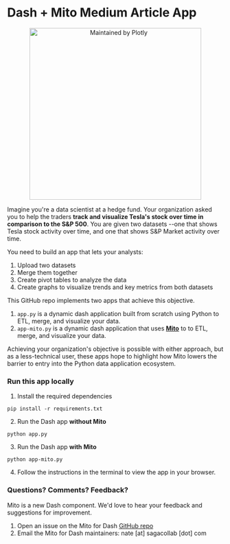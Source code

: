 # Dash + Mito Medium Article App

<div align="center">
  <a href="https://dash.plotly.com/project-maintenance">
    <img src="https://dash.plotly.com/assets/images/maintained-by-plotly.png" width="400px" alt="Maintained by Plotly">
  </a>
</div>


Imagine you're a data scientist at a hedge fund. Your organization asked you to help the traders **track and visualize Tesla's stock over time in comparison to the S&P 500**.
You are given two datasets --one that shows Tesla stock activity over time, and one that shows S&P Market activity over time.

You need to build an app that lets your analysts:
1.  Upload two datasets
2.  Merge them together
3.  Create pivot tables to analyze the data
4.  Create graphs to visualize trends and key metrics from both datasets 

This GitHub repo implements two apps that achieve this objective.
1. `app.py` is a dynamic dash application built from scratch using Python to ETL, merge, and visualize your data.
2. `app-mito.py` is a dynamic dash application that uses **[Mito](https://www.trymito.io)** to to ETL, merge, and visualize your data.

Achieving your organization's objective is possible with either approach, but as a less-technical user, these apps hope to highlight how Mito lowers the barrier to entry into the Python data application ecosystem.

### Run this app locally

1. Install the required dependencies
```
pip install -r requirements.txt
```

2. Run the Dash app **without Mito**
```
python app.py
```

3. Run the Dash app **with Mito**
```
python app-mito.py
```

4. Follow the instructions in the terminal to view the app in your browser.

### Questions? Comments? Feedback?
Mito is a new Dash component. We'd love to hear your feedback and suggestions for improvement. 
1. Open an issue on the Mito for Dash [GitHub repo](https://github.com/mito-ds/mito)
2. Email the Mito for Dash maintainers: nate [at] sagacollab [dot] com
